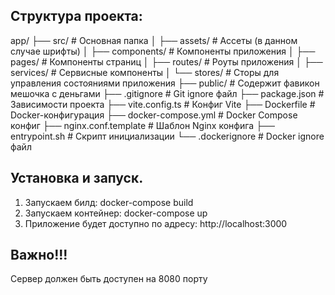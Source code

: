 ## Структура проекта:
app/
├── src/                 # Основная папка
│   ├── assets/          # Ассеты (в данном случае шрифты)
│   ├── components/      # Компоненты приложения
│   ├── pages/           # Компоненты страниц
│   ├── routes/          # Роуты приложения
│   ├── services/        # Сервисные компоненты
│   └── stores/          # Сторы для управления состояниями приложения
├── public/              # Содержит фавикон мешочка с деньгами
├── .gitignore           # Git ignore файл
├── package.json         # Зависимости проекта
├── vite.config.ts       # Конфиг Vite
├── Dockerfile           # Docker-конфигурация
├── docker-compose.yml   # Docker Compose конфиг
├── nginx.conf.template  # Шаблон Nginx конфига
├── entrypoint.sh        # Скрипт инициализации
└── .dockerignore        # Docker ignore файл


## Установка и запуск.

1. Запускаем билд: docker-compose build
2. Запускаем контейнер: docker-compose up
3. Приложение будет доступно по адресу: http://localhost:3000

## Важно!!!

Сервер должен быть доступен на 8080 порту
